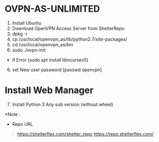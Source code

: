 # OVPN-AS-UNLIMITED

1. Install Ubuntu 
2. Download OpenVPN Access Server from ShelterRepo
3. dpkg -i <package-name>
4. cp <license> /usr/local/openvpn_as/lib/python2.7/site-packages/
4. cd /usr/local/openvpn_as/bin
5. sudo ./ovpn-init
- if Error [sudo apt install libncurses5]
6. set New user password [passwd openvpn]


# Install Web Manager
7. Install Python 3 Any sub version (without wheel)


*Note :
- Repo URL
> https://shelterflex.com/shelter_repo
> https://repo.shelterflex.com/
